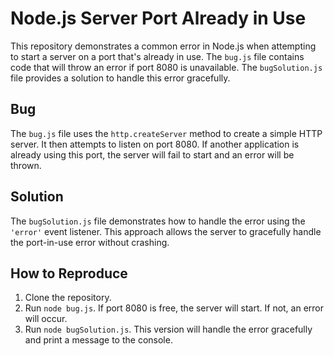 # Node.js Server Port Already in Use

This repository demonstrates a common error in Node.js when attempting to start a server on a port that's already in use.  The `bug.js` file contains code that will throw an error if port 8080 is unavailable. The `bugSolution.js` file provides a solution to handle this error gracefully.

## Bug
The `bug.js` file uses the `http.createServer` method to create a simple HTTP server.  It then attempts to listen on port 8080. If another application is already using this port, the server will fail to start and an error will be thrown.

## Solution
The `bugSolution.js` file demonstrates how to handle the error using the `'error'` event listener. This approach allows the server to gracefully handle the port-in-use error without crashing.

## How to Reproduce
1. Clone the repository.
2. Run `node bug.js`.  If port 8080 is free, the server will start. If not, an error will occur.
3. Run `node bugSolution.js`. This version will handle the error gracefully and print a message to the console.
